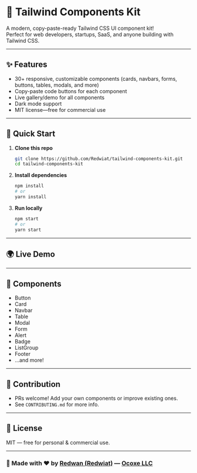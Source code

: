 # 🌟 Tailwind Components Kit

A modern, copy-paste-ready Tailwind CSS UI component kit!  
Perfect for web developers, startups, SaaS, and anyone building with Tailwind CSS.

---

## ✨ Features

- 30+ responsive, customizable components (cards, navbars, forms, buttons, tables, modals, and more)
- Copy-paste code buttons for each component
- Live gallery/demo for all components
- Dark mode support
- MIT license—free for commercial use

---

## 🚀 Quick Start

1. **Clone this repo**
   ```bash
   git clone https://github.com/Redwiat/tailwind-components-kit.git
   cd tailwind-components-kit
   ```

2. **Install dependencies**
   ```bash
   npm install
   # or
   yarn install
   ```

3. **Run locally**
   ```bash
   npm start
   # or
   yarn start
   ```

---

## 🌍 Live Demo

---

## 🧩 Components

- Button
- Card
- Navbar
- Table
- Modal
- Form
- Alert
- Badge
- ListGroup
- Footer
- ...and more!

---

## 📝 Contribution

- PRs welcome! Add your own components or improve existing ones.
- See `CONTRIBUTING.md` for more info.

---

## 📜 License

MIT — free for personal & commercial use.

---

### 👋 Made with ❤️ by [Redwan (Redwiat)](https://github.com/Redwiat) — [Ocoxe LLC](https://ocoxe.com)
